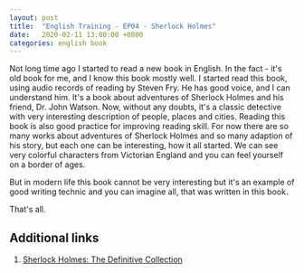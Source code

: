 ```yaml
---
layout: post
title:  "English Training - EP04 - Sherlock Holmes"
date:   2020-02-11 13:00:00 +0800
categories: english book
---
```


Not long time ago I started to read a new book in English. In the fact - it's old book for me, and I know this book mostly well. I started read this book, using audio records of reading by Steven Fry. He has good voice, and I can understand him. It's a book about adventures of Sherlock Holmes and his friend, Dr. John Watson. Now, without any doubts, it's a classic detective with very interesting description of people, places and cities. Reading this book is also good practice for improving reading skill. For now there are so many works about adventures of Sherlock Holmes and so many adaption of his story, but each one can be interesting, how it all started. We can see very colorful characters from Victorian England and you can feel yourself on a border of ages.

But in modern life this book cannot be very interesting but it's an example of good writing technic and you can imagine all, that was written in this book.

That's all.

## Additional links

1. [Sherlock Holmes: The Definitive Collection](https://www.amazon.co.uk/Sherlock-Holmes-The-Definitive-Collection/dp/B06X3XG5Y6)
